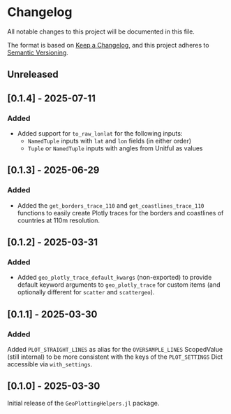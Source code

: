 # Changelog

All notable changes to this project will be documented in this file.

The format is based on [Keep a Changelog](https://keepachangelog.com/en/1.1.0/),
and this project adheres to [Semantic Versioning](https://semver.org/spec/v2.0.0.html).

## Unreleased
## [0.1.4] - 2025-07-11
### Added
- Added support for `to_raw_lonlat` for the following inputs:
  - `NamedTuple` inputs with `lat` and `lon` fields (in either order)
  - `Tuple` or `NamedTuple` inputs with angles from Unitful as values

## [0.1.3] - 2025-06-29
### Added
- Added the `get_borders_trace_110` and `get_coastlines_trace_110` functions to easily create Plotly traces for the borders and coastlines of countries at 110m resolution.

## [0.1.2] - 2025-03-31
### Added
- Added `geo_plotly_trace_default_kwargs` (non-exported) to provide default keyword arguments to `geo_plotly_trace` for custom items (and optionally different for `scatter` and `scattergeo`).

## [0.1.1] - 2025-03-30

### Added
Added `PLOT_STRAIGHT_LINES` as alias for the `OVERSAMPLE_LINES` ScopedValue (still internal) to be more consistent with the keys of the `PLOT_SETTINGS` Dict accessible via `with_settings`.

## [0.1.0] - 2025-03-30
Initial release of the `GeoPlottingHelpers.jl` package.
